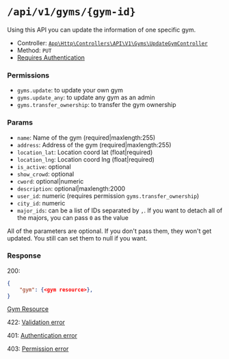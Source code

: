 # `/api/v1/gyms/{gym-id}`
Using this API you can update the information of one specific gym.

- Controller: [`App\Http\Controllers\API\V1\Gyms\UpdateGymController`](../../../src/app/Http/Controllers/API/V1/Gyms/UpdateGymController.php)
- Method: `PUT`
- [Requires Authentication](../auth/login.md#how-to-use-api-token)

### Permissions
- `gyms.update`: to update your own gym
- `gyms.update_any`: to update any gym as an admin
- `gyms.transfer_ownership`: to transfer the gym ownership

### Params

- `name`: Name of the gym (required|maxlength:255)
- `address`: Address of the gym (required|maxlength:255)
- `location_lat`: Location coord lat (float|required)
- `location_lng`: Location coord lng (float|required)
- `is_active`: optional
- `show_crowd`: optional
- `cword`: optional|numeric
- `description`: optional|maxlength:2000
- `user_id`: numeric (requires permission `gyms.transfer_ownership`)
- `city_id`: numeric
- `major_ids`: can be a list of IDs separated by `,`. If you want to detach all of the majors, you can pass `0` as the value

All of the parameters are optional. If you don't pass them, they won't get updated.
You still can set them to null if you want.

### Response

200:
```json
{
    "gym": {<gym resource>},
}
```

[Gym Resource](../resources/gym.md)

422: [Validation error](../validation-errors.md)

401: [Authentication error](../authentication-errors.md)

403: [Permission error](../permission-errors.md)
